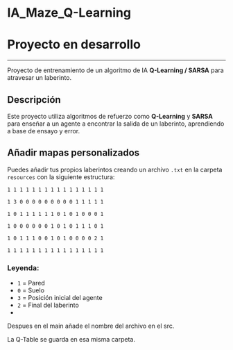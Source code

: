 # IA_Maze_Q-Learning

# Proyecto en desarrollo
---

Proyecto de entrenamiento de un algoritmo de IA **Q-Learning / SARSA** para atravesar un laberinto.

## Descripción

Este proyecto utiliza algoritmos de refuerzo como **Q-Learning** y **SARSA** para enseñar a un agente a encontrar la salida de un laberinto, aprendiendo a base de ensayo y error.

## Añadir mapas personalizados

Puedes añadir tus propios laberintos creando un archivo `.txt` en la carpeta `resources` con la siguiente estructura:


`1 1 1 1 1 1 1 1 1 1 1 1 1 1 1 1`

`1 3 0 0 0 0 0 0 0 0 0 1 1 1 1 1`

`1 0 1 1 1 1 1 1 0 1 0 1 0 0 0 1`

`1 0 0 0 0 0 0 1 0 1 0 1 1 1 0 1`

`1 0 1 1 1 0 0 1 0 1 0 0 0 0 2 1`

`1 1 1 1 1 1 1 1 1 1 1 1 1 1 1 1`

### Leyenda:
- `1` = Pared  
- `0` = Suelo  
- `3` = Posición inicial del agente  
- `2` = Final del laberinto
- 
Despues en el main añade el nombre del archivo en el src.

La Q-Table se guarda en esa misma carpeta.
